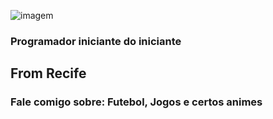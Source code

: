 ![imagem](https://www.icegif.com/wp-content/uploads/neymar-da-silva-santos-junior-icegif-5.gif)

### 
### Programador iniciante do iniciante
## From Recife
### Fale comigo sobre: Futebol, Jogos  e certos animes

